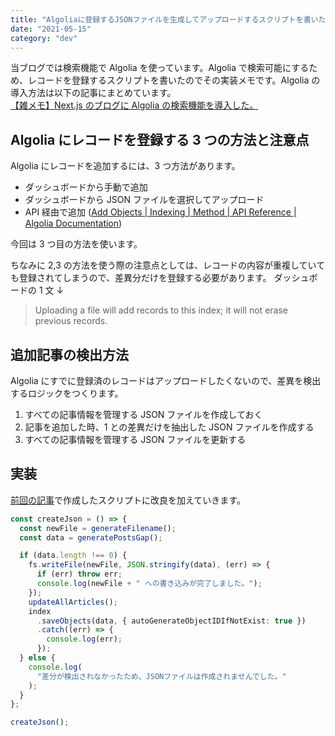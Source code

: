 ```yaml
---
title: "Algoliaに登録するJSONファイルを生成してアップロードするスクリプトを書いた"
date: "2021-05-15"
category: "dev"
---
```


当ブログでは検索機能で Algolia を使っています。Algolia で検索可能にするため、レコードを登録するスクリプトを書いたのでその実装メモです。Algolia の導入方法は以下の記事にまとめています。  
[【雑メモ】Next.js のブログに Algolia の検索機能を導入した。](https://kenzoblog.vercel.app/posts/next-and-algolia)

## Algolia にレコードを登録する 3 つの方法と注意点

Algolia にレコードを追加するには、3 つ方法があります。

- ダッシュボードから手動で追加
- ダッシュボードから JSON ファイルを選択してアップロード
- API 経由で追加 ([Add Objects | Indexing | Method | API Reference | Algolia Documentation](https://www.algolia.com/doc/api-reference/api-methods/add-objects/))

今回は 3 つ目の方法を使います。

ちなみに 2,3 の方法を使う際の注意点としては、レコードの内容が重複していても登録されてしまうので、差異分だけを登録する必要があります。
ダッシュボードの 1 文 ↓

> Uploading a file will add records to this index; it will not erase previous records.

## 追加記事の検出方法

Algolia にすでに登録済のレコードはアップロードしたくないので、差異を検出するロジックをつくります。

1. すべての記事情報を管理する JSON ファイルを作成しておく
2. 記事を追加した時、1 との差異だけを抽出した JSON ファイルを作成する
3. すべての記事情報を管理する JSON ファイルを更新する

## 実装

[前回の記事](https://kenzoblog.vercel.app/posts/next-and-algolia)で作成したスクリプトに改良を加えていきます。

```js:builders/algolia.ts
const createJson = () => {
  const newFile = generateFilename();
  const data = generatePostsGap();

  if (data.length !== 0) {
    fs.writeFile(newFile, JSON.stringify(data), (err) => {
      if (err) throw err;
      console.log(newFile + " への書き込みが完了しました。");
    });
    updateAllArticles();
    index
      .saveObjects(data, { autoGenerateObjectIDIfNotExist: true })
      .catch((err) => {
        console.log(err);
      });
  } else {
    console.log(
      "差分が検出されなかったため、JSONファイルは作成されませんでした。"
    );
  }
};

createJson();
```
